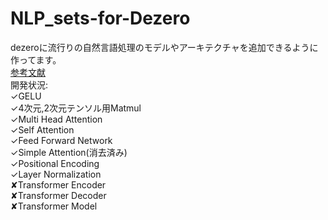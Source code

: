 # NLP_sets-for-Dezero
dezeroに流行りの自然言語処理のモデルやアーキテクチャを追加できるように作ってます。<br>
[参考文献](https://qiita.com/halhorn/items/c91497522be27bde17ce)<br>
開発状況:<br>
✓GELU<br>
✓4次元,2次元テンソル用Matmul<br>
✓Multi Head Attention<br>
✓Self Attention<br>
✓Feed Forward Network<br>
✓Simple Attention(消去済み)<br>
✓Positional Encoding<br>
✓Layer Normalization<br>
✘Transformer Encoder<br>
✘Transformer Decoder<br>
✘Transformer Model<br>
